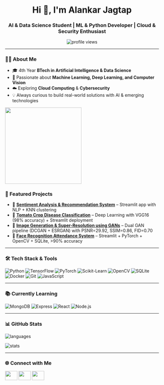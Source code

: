 <h1 align="center">Hi 👋, I'm Alankar Jagtap</h1>
<h3 align="center">AI & Data Science Student | ML & Python Developer | Cloud & Security Enthusiast</h3>

<p align="center">
  <img src="https://komarev.com/ghpvc/?username=alankarjagtap&label=Profile%20views&color=0e75b6&style=flat" alt="profile views" />
</p>

---

### 👨‍💻 About Me
- 🎓 4th Year **BTech in Artificial Intelligence & Data Science**  
- 🤖 Passionate about **Machine Learning, Deep Learning, and Computer Vision**  
- ☁️ Exploring **Cloud Computing** & **Cybersecurity**  
- 💡 Always curious to build real-world solutions with AI & emerging technologies
                                                                                                           

 <div>
    <img src="https://media3.giphy.com/media/v1.Y2lkPTc5MGI3NjExY2ljZHFkNzlkM2oxM3h5MDk3amRmaWMzdnBlbGV0bTdoZGwzOTA5ZyZlcD12MV9pbnRlcm5hbF9naWZfYnlfaWQmY3Q9Zw/ZS57kdXudVqsDX0TLH/giphy.gif" width="250" />
  </div>


### 🚀 Featured Projects
- 📝 [**Sentiment Analysis & Recommendation System**](https://github.com/alankarjagtap/sentiment-recommender) – Streamlit app with NLP + KNN clustering  
- 🌱 [**Tomato Crop Disease Classification**](https://github.com/alankarjagtap/tomato-disease-classification) – Deep Learning with VGG16 (98% accuracy) + Streamlit deployment  
- 🌌 [**Image Generation & Super-Resolution using GANs**](https://github.com/AlankarJagtap/DCGAN-ESRGAN) – Dual GAN pipeline (DCGAN + ESRGAN) with PSNR=29.92, SSIM=0.86, FID=0.70  
- 🎥 [**Face Recognition Attendance System**](https://github.com/AlankarJagtap/smart-face-detection) – Streamlit + PyTorch + OpenCV + SQLite, >90% accuracy  

---

### 🛠️ Tech Stack & Tools
![Python](https://img.shields.io/badge/Python-3776AB?style=for-the-badge&logo=python&logoColor=white)
![TensorFlow](https://img.shields.io/badge/TensorFlow-FF6F00?style=for-the-badge&logo=tensorflow&logoColor=white)
![PyTorch](https://img.shields.io/badge/PyTorch-EE4C2C?style=for-the-badge&logo=pytorch&logoColor=white)
![Scikit-Learn](https://img.shields.io/badge/Scikit--Learn-F7931E?style=for-the-badge&logo=scikit-learn&logoColor=white)
![OpenCV](https://img.shields.io/badge/OpenCV-27338e?style=for-the-badge&logo=opencv&logoColor=white)
![SQLite](https://img.shields.io/badge/SQLite-003B57?style=for-the-badge&logo=sqlite&logoColor=white)
![Docker](https://img.shields.io/badge/Docker-2496ED?style=for-the-badge&logo=docker&logoColor=white)
![Git](https://img.shields.io/badge/Git-F05032?style=for-the-badge&logo=git&logoColor=white)
![JavaScript](https://img.shields.io/badge/JavaScript-F7DF1E?style=for-the-badge&logo=javascript&logoColor=black)

---

### 📚 Currently Learning
![MongoDB](https://img.shields.io/badge/MongoDB-47A248?style=for-the-badge&logo=mongodb&logoColor=white)
![Express](https://img.shields.io/badge/Express.js-000000?style=for-the-badge&logo=express&logoColor=white)
![React](https://img.shields.io/badge/React-61DAFB?style=for-the-badge&logo=react&logoColor=black)
![Node.js](https://img.shields.io/badge/Node.js-339933?style=for-the-badge&logo=nodedotjs&logoColor=white)

---

### 📊 GitHub Stats
<p align="left">
  <img src="https://github-readme-stats.vercel.app/api/top-langs?username=alankarjagtap&show_icons=true&locale=en&layout=compact" alt="languages" />
</p>

<p align="left">
  <img src="https://github-readme-stats.vercel.app/api?username=alankarjagtap&show_icons=true&locale=en" alt="stats" />
</p>

---

### 🌐 Connect with Me
<p align="left">
<a href="https://www.linkedin.com/in/alankar-jagtap-47b4b22ab/" target="blank"><img align="center" src="https://raw.githubusercontent.com/rahuldkjain/github-profile-readme-generator/master/src/images/icons/Social/linked-in-alt.svg" height="30" width="40" /></a>
<a href="https://leetcode.com/u/as_jagtap/" target="blank"><img align="center" src="https://raw.githubusercontent.com/rahuldkjain/github-profile-readme-generator/master/src/images/icons/Social/leet-code.svg" height="30" width="40" /></a>
<a href="mailto:alankar.aj.jagtap@gmail.com" target="blank"><img align="center" src="https://cdn-icons-png.flaticon.com/512/732/732200.png" height="30" width="40" /></a>
</p>
